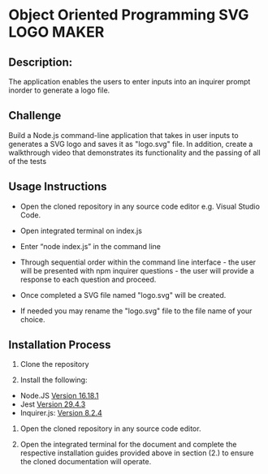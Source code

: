 # Object Oriented Programming SVG LOGO MAKER

## Description:
The application enables the users to enter inputs into an inquirer prompt inorder to generate a logo file.

## Challenge 
Build a Node.js command-line application that takes in user inputs to generates a SVG logo and saves it as "logo.svg" file. In addition, create a walkthrough video that demonstrates its functionality and the passing of all of the tests

## Usage Instructions
* Open the cloned repository in any source code editor e.g. Visual Studio Code.
* Open integrated terminal on index.js
* Enter “node index.js” in the command line
* Through sequential order within the command line interface - the user will be presented with npm inquirer questions - the user will provide a response to each question and proceed.

* Once completed a SVG file named "logo.svg" will be created.
* If needed you may rename the "logo.svg" file to the file name of your choice.


## Installation Process
1. Clone the repository

2. Install the following: 
- Node.JS [Version 16.18.1](https://nodejs.org/en/blog/release/v1...)
- Jest [Version 29.4.3](https://www.npmjs.com/package/jest)
- Inquirer.js: [Version 8.2.4](https://www.npmjs.com/package/inquire...)

1. Open the cloned repository in any source code editor.

2. Open the integrated terminal for the document and complete the respective installation guides provided above in section (2.) to ensure the cloned documentation will operate.
